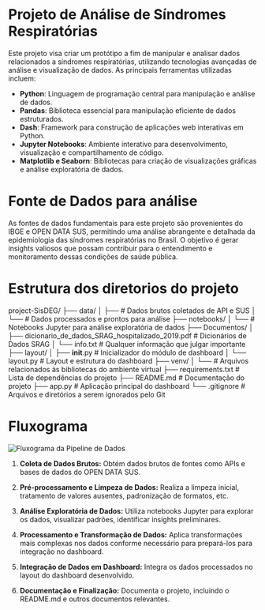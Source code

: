 # Projeto de Análise de Síndromes Respiratórias

Este projeto visa criar um protótipo a fim de manipular e analisar dados relacionados a síndromes respiratórias, utilizando tecnologias avançadas de análise e visualização de dados. As principais ferramentas utilizadas incluem:

- **Python**: Linguagem de programação central para manipulação e análise de dados.
- **Pandas**: Biblioteca essencial para manipulação eficiente de dados estruturados.
- **Dash**: Framework para construção de aplicações web interativas em Python.
- **Jupyter Notebooks**: Ambiente interativo para desenvolvimento, visualização e compartilhamento de código.
- **Matplotlib e Seaborn**: Bibliotecas para criação de visualizações gráficas e análise exploratória de dados.

# Fonte de Dados para análise

As fontes de dados fundamentais para este projeto são provenientes do IBGE e OPEN DATA SUS, permitindo uma análise abrangente e detalhada da epidemiologia das síndromes respiratórias no Brasil. O objetivo é gerar insights valiosos que possam contribuir para o entendimento e monitoramento dessas condições de saúde pública.

# Estrutura dos diretorios do projeto

project-SisDEG/
├── data/
│   ├── # Dados brutos coletados de API e SUS
│   └── # Dados processados e prontos para análise
├── notebooks/
│   └── # Notebooks Jupyter para análise exploratória de dados
├── Documentos/
│   ├── dicionario_de_dados_SRAG_hospitalizado_2019.pdf     # Dicionários de Dados SRAG
│   └── info.txt                                            # Qualquer informação que julgar importante
├── layout/
│   ├── __init__.py        # Inicializador do módulo de dashboard
│   └── layout.py          # Layout e estrutura do dashboard
├── venv/
│   └── # Arquivos relacionados às bibliotecas do ambiente virtual
├── requirements.txt       # Lista de dependências do projeto
├── README.md              # Documentação do projeto
├── app.py                 # Aplicação principal do dashboard
└── .gitignore             # Arquivos e diretórios a serem ignorados pelo Git


# Fluxograma


![Fluxograma da Pipeline de Dados](imagens/pipeline.png)

1. **Coleta de Dados Brutos:** Obtém dados brutos de fontes como APIs e bases de dados do OPEN DATA SUS.

2. **Pré-processamento e Limpeza de Dados:** Realiza a limpeza inicial, tratamento de valores ausentes, padronização de formatos, etc.

3. **Análise Exploratória de Dados:** Utiliza notebooks Jupyter para explorar os dados, visualizar padrões, identificar insights preliminares.

4. **Processamento e Transformação de Dados:** Aplica transformações mais complexas nos dados conforme necessário para prepará-los para integração no dashboard.

5. **Integração de Dados em Dashboard:** Integra os dados processados no layout do dashboard desenvolvido.

6. **Documentação e Finalização:** Documenta o projeto, incluindo o README.md e outros documentos relevantes.


